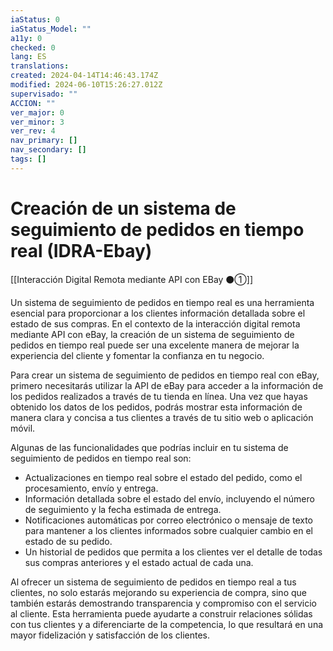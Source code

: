 ```yaml
---
iaStatus: 0
iaStatus_Model: ""
a11y: 0
checked: 0
lang: ES
translations: 
created: 2024-04-14T14:46:43.174Z
modified: 2024-06-10T15:26:27.012Z
supervisado: ""
ACCION: ""
ver_major: 0
ver_minor: 3
ver_rev: 4
nav_primary: []
nav_secondary: []
tags: []
---
```

# Creación de un sistema de seguimiento de pedidos en tiempo real (IDRA-Ebay)

[[Interacción Digital Remota mediante API con EBay ⚫①]]

Un sistema de seguimiento de pedidos en tiempo real es una herramienta esencial para proporcionar a los clientes información detallada sobre el estado de sus compras. En el contexto de la interacción digital remota mediante API con eBay, la creación de un sistema de seguimiento de pedidos en tiempo real puede ser una excelente manera de mejorar la experiencia del cliente y fomentar la confianza en tu negocio.

Para crear un sistema de seguimiento de pedidos en tiempo real con eBay, primero necesitarás utilizar la API de eBay para acceder a la información de los pedidos realizados a través de tu tienda en línea. Una vez que hayas obtenido los datos de los pedidos, podrás mostrar esta información de manera clara y concisa a tus clientes a través de tu sitio web o aplicación móvil.

Algunas de las funcionalidades que podrías incluir en tu sistema de seguimiento de pedidos en tiempo real son:

- Actualizaciones en tiempo real sobre el estado del pedido, como el procesamiento, envío y entrega.
- Información detallada sobre el estado del envío, incluyendo el número de seguimiento y la fecha estimada de entrega.
- Notificaciones automáticas por correo electrónico o mensaje de texto para mantener a los clientes informados sobre cualquier cambio en el estado de su pedido.
- Un historial de pedidos que permita a los clientes ver el detalle de todas sus compras anteriores y el estado actual de cada una.

Al ofrecer un sistema de seguimiento de pedidos en tiempo real a tus clientes, no solo estarás mejorando su experiencia de compra, sino que también estarás demostrando transparencia y compromiso con el servicio al cliente. Esta herramienta puede ayudarte a construir relaciones sólidas con tus clientes y a diferenciarte de la competencia, lo que resultará en una mayor fidelización y satisfacción de los clientes.

